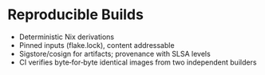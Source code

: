 # Reproducible Builds

- Deterministic Nix derivations
- Pinned inputs (flake.lock), content addressable
- Sigstore/cosign for artifacts; provenance with SLSA levels
- CI verifies byte‑for‑byte identical images from two independent builders
